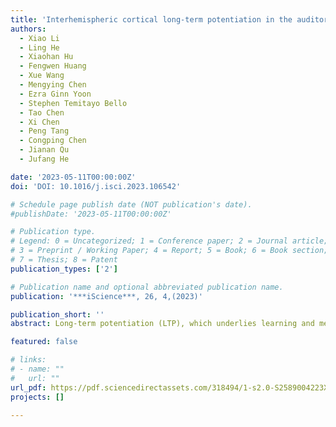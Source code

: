 ```yaml
---
title: 'Interhemispheric cortical long-term potentiation in the auditory cortex requires heterosynaptic activation of entorhinal projection'
authors:
  - Xiao Li
  - Ling He
  - Xiaohan Hu
  - Fengwen Huang
  - Xue Wang
  - Mengying Chen
  - Ezra Ginn Yoon
  - Stephen Temitayo Bello
  - Tao Chen
  - Xi Chen
  - Peng Tang
  - Congping Chen
  - Jianan Qu
  - Jufang He

date: '2023-05-11T00:00:00Z'
doi: 'DOI: 10.1016/j.isci.2023.106542'

# Schedule page publish date (NOT publication's date).
#publishDate: '2023-05-11T00:00:00Z'

# Publication type.
# Legend: 0 = Uncategorized; 1 = Conference paper; 2 = Journal article;
# 3 = Preprint / Working Paper; 4 = Report; 5 = Book; 6 = Book section;
# 7 = Thesis; 8 = Patent
publication_types: ['2']

# Publication name and optional abbreviated publication name.
publication: '***iScience***, 26, 4,(2023)'

publication_short: ''
abstract: Long-term potentiation (LTP), which underlies learning and memory, can be induced by high-frequency electrical stimulation (HFS or HFES) and is thought to occur at the synapses of efferent projection. Here, the contralateral connectivity in mice auditory cortex was investigated to reveal the fundamental corticocortical connection properties. After HFES, plasticity was not observed at the terminal synapses at the recording site. The optogenetic HFS at the recording site of the interhemispheric cortical projections could not induce LTP, but HFES at the recording site could induce the interhemispheric cortical LTP. Our subsequent results uncovered that it is the cholecystokinin (CCK) released from the entorhino-neocortical pathway induced by HEFS that modulates the neuroplasticity of the afferent projections, including interhemispheric auditory cortical afferents. Our study illustrates a heterosynaptic mechanism as the basis for cortical plasticity. This regulation might contribute new spots for the understanding and treatment of neurological disorders.

featured: false

# links:
# - name: ""
#   url: ""
url_pdf: https://pdf.sciencedirectassets.com/318494/1-s2.0-S2589004223X00042/1-s2.0-S2589004223006193/main.pdf?X-Amz-Security-Token=IQoJb3JpZ2luX2VjEPH%2F%2F%2F%2F%2F%2F%2F%2F%2F%2FwEaCXVzLWVhc3QtMSJHMEUCIEiiG3LWlCHVxxGUmwH695ZwyclIBCIXhqxgJTlKWUyMAiEA46H5rBJUUwGMw3ePoRYLH2ca0PKqwBWpP3URNim%2BU%2BIquwUIyv%2F%2F%2F%2F%2F%2F%2F%2F%2F%2FARAFGgwwNTkwMDM1NDY4NjUiDDLFRwF9FeRBbyiaxSqPBT99f2C%2BsunqVH5131eb6c6SdyQiWBRJYMrAqws5OIjLjRUu7xpFw1%2BlQw%2BC20qKSRHmrM7IzZ6Zg%2FQUxDUc%2BHZFvkodr2KzcGOFUS78bQlToDe%2FaxTJ1DNOmPOJ966ovNiGPrKbPqkOdOQOb47vGMz9UvChMd1SrnWldM%2FQoPq%2FBz6U9QJ3sujEjHk59vXJ8oW8E3K6zdIRvCEIYMa9OzHHGlfF6NX2%2FxuiDH5NlqI5tlRrK0kVxQw31XAJjC3QW5hzVQlfBfFryxNBtgomiw2BtZubyxSd62bS03CIlX7PF1hDzviA4tSVc%2FjGgDsti%2BlXW1ZQaaJsWVF2gXNtuYKSaVP2lwC6GZDwE5uXG4jGa%2F9g3C8FJvHZDM%2FGFtgNhJDMGGvnmr9snq9jq6ifitZFjKMst2CWwoDDKj0TXsqPzKarkSepdKOAaEX7kCliG0kTeQWMDfCUaNMv4%2Bplw9WzlZNPCvdMfoWrtgFE5uU3gOIHZyoktzx4MrK2AIoFTAbTa%2FbmhHknoYvrb0KSO%2FHXGMt3cgWzoipMPdEFCxyzpJkk%2Byw%2Fo3l0kcC6QXg94Hm3vMcvnIMk4mbX47KlcLWO2oLyUIUwUaWsMeDIgrJbhWRpsv8CesSVbZabM961uvscnIbL8LTF%2BHyd3HjgzqxSe4dc9gNgkNxU3N35DiFvo0WD2b0R0fUpVUSLSIOIikPlMvfwBx2aYkSXXdSXsv3nojx7f1zlJrJbcFBGMnRBe%2BPH1kfshEjG9PLJL63edCCyEnNP615Cf243Z7Vfk8ODgPKZCnGHqOZsKrIybVm2m8hiOCrCgIz%2FFdZTu2aUPOijRNcXpHBrNeBCNrG2hiunfXTrBMKUit0F4oX0gB8wx4rArgY6sQEV%2BzymEcQ0HiMvQH3YpoOhfHRYqVSIMrCdx4lxbXo1icUjYVTP8HeQTr7uCsfcIdN%2FjDZnr7oLRw8l%2BQthhynBs%2BbX37DQJQaAQGvkqklSxzIjczhQrR1bT2ffuzcxomMhIsWqMdJ14at7%2BJyZrpuXk43fB4JVFFVTDuTBX7hcQRypI182VPekTRf6L15Hw3cpYt4YIJmLrp0JsbKjJqzd1CMV0g7foLzhstSqgyN7F3w%3D&X-Amz-Algorithm=AWS4-HMAC-SHA256&X-Amz-Date=20240217T015332Z&X-Amz-SignedHeaders=host&X-Amz-Expires=300&X-Amz-Credential=ASIAQ3PHCVTY2V3XGIMP%2F20240217%2Fus-east-1%2Fs3%2Faws4_request&X-Amz-Signature=8c1554cd4f23ecbdb2bb5f0089f5d87e9c65fae0ee6b42a67ea2971108e3f64b&hash=ac5228a5ace405f14b5e675924ac62a324052d80f67235d285e06760dae25434&host=68042c943591013ac2b2430a89b270f6af2c76d8dfd086a07176afe7c76c2c61&pii=S2589004223006193&tid=spdf-33115c62-4343-4b2d-8636-d67b8c4e9395&sid=aad0b4b33dac15486318efa-4db647e3054bgxrqa&type=client&tsoh=d3d3LnNjaWVuY2VkaXJlY3QuY29t&ua=12095b51560353550357&rr=856a65b35f348617&cc=hk&kca=eyJrZXkiOiJjanNlbUx5WUZ0ZENzT3ZqWG5SaWpVTzR5M2VpZkVkbG5RMnFQSG44MVAzQUwwSk1FUlhQdUU2bldSS29JWW1uUXdpd0FEY0QrOHRzSyszRDllc3lkbWZ6S0tVcGpFM1cwNzVoUlNtcEJMMDBVbUdRQzl1VC91eC8zbXZSWjZlNStoZnV5TGNlV0hxZ0lDUWJRcFc0K2tVQ0xzdkFrSWtYUE1OdmxGdVlxejFDRHVmUyIsIml2IjoiNjdiMGYxMTlhMjA4NWExNzA0OWFhZjIwYWE0MmQxZDYifQ==_1708134817535
projects: []

---
```





